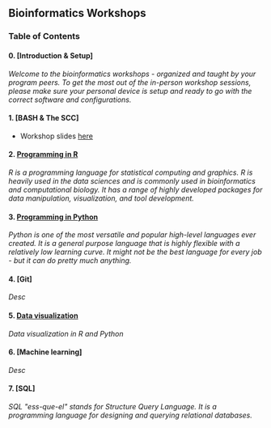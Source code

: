 ## Bioinformatics Workshops

### Table of Contents

#### 0. [Introduction & Setup]
*Welcome to the bioinformatics workshops - organized and taught by your program peers. To get the most out of the in-person workshop sessions, please make sure your personal device is setup and ready to go with the correct software and configurations.*

#### 1. [BASH & The SCC]
* Workshop slides [here](https://docs.google.com/presentation/d/12SSZBeRLhIlu3_OUCLQn3WX9UWC4NCXjF7MD0xUmtwY/edit#slide=id.gf0318373bd_0_186)

#### 2. [Programming in R](workshops/r-programming)
*R is a programming language for statistical computing and graphics. R is heavily used in the data sciences and is commonly used in bioinformatics and computational biology. It has a range of highly developed packages for data manipulation, visualization, and tool development.*

#### 3. [Programming in Python](workshops/python-programming)
*Python is one of the most versatile and popular high-level languages ever created. It is a general purpose language that is highly flexible with a relatively low learning curve. It might not be the best language for every job - but it can do pretty much anything.*

#### 4. [Git]
*Desc*

#### 5. [Data visualization](workshops/data-visualization)
*Data visualization in R and Python*

#### 6. [Machine learning]
*Desc*

#### 7. [SQL]
*SQL "ess-que-el" stands for Structure Query Language. It is a programming language for designing and querying relational databases.*
